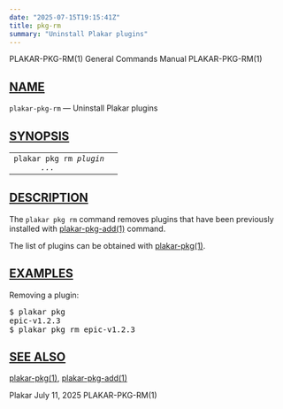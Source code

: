 ```yaml
---
date: "2025-07-15T19:15:41Z"
title: pkg-rm
summary: "Uninstall Plakar plugins"
---
```

<div class="head" role="doc-pageheader" aria-label="Manual header
  line"><span class="head-ltitle">PLAKAR-PKG-RM(1)</span>
  <span class="head-vol">General Commands Manual</span>
  <span class="head-rtitle">PLAKAR-PKG-RM(1)</span></div>
<main class="manual-text">
<section class="Sh">
<h2 class="Sh" id="NAME"><a class="permalink" href="#NAME">NAME</a></h2>
<p class="Pp"><code class="Nm">plakar-pkg-rm</code> &#x2014;
    <span class="Nd" role="doc-subtitle">Uninstall Plakar plugins</span></p>
</section>
<section class="Sh">
<h2 class="Sh" id="SYNOPSIS"><a class="permalink" href="#SYNOPSIS">SYNOPSIS</a></h2>
<table class="Nm">
  <tr>
    <td><code class="Nm">plakar pkg rm <var class="Ar">plugin
      ...</var></code></td>
    <td></td>
  </tr>
</table>
</section>
<section class="Sh">
<h2 class="Sh" id="DESCRIPTION"><a class="permalink" href="#DESCRIPTION">DESCRIPTION</a></h2>
<p class="Pp">The <code class="Nm">plakar pkg rm</code> command removes plugins
    that have been previously installed with
    <a class="Xr" href="../plakar-pkg-add/" aria-label="plakar-pkg-add, section
    1">plakar-pkg-add(1)</a> command.</p>
<p class="Pp">The list of plugins can be obtained with
    <a class="Xr" href="../plakar-pkg/" aria-label="plakar-pkg, section
    1">plakar-pkg(1)</a>.</p>
</section>
<section class="Sh">
<h2 class="Sh" id="EXAMPLES"><a class="permalink" href="#EXAMPLES">EXAMPLES</a></h2>
<p class="Pp">Removing a plugin:</p>
<div class="Bd Pp Bd-indent Li">
<pre>$ plakar pkg
epic-v1.2.3
$ plakar pkg rm epic-v1.2.3</pre>
</div>
</section>
<section class="Sh">
<h2 class="Sh" id="SEE_ALSO"><a class="permalink" href="#SEE_ALSO">SEE
  ALSO</a></h2>
<p class="Pp"><a class="Xr" href="../plakar-pkg/" aria-label="plakar-pkg,
    section 1">plakar-pkg(1)</a>,
    <a class="Xr" href="../plakar-pkg-add/" aria-label="plakar-pkg-add, section
    1">plakar-pkg-add(1)</a></p>
</section>
</main>
<div class="foot" role="doc-pagefooter" aria-label="Manual footer
  line"><span class="foot-left">Plakar</span> <span class="foot-date">July 11,
  2025</span> <span class="foot-right">PLAKAR-PKG-RM(1)</span></div>
